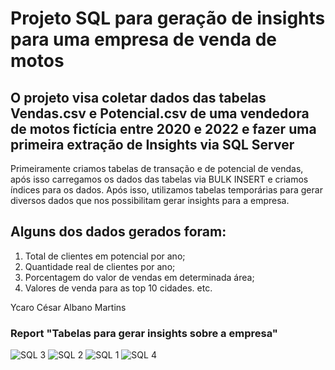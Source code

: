 # Projeto SQL para geração de insights para uma empresa de venda de motos
## O projeto visa coletar dados das tabelas Vendas.csv e Potencial.csv de uma vendedora de motos fictícia entre 2020 e 2022 e fazer uma primeira extração de Insights via SQL Server

Primeiramente criamos tabelas de transação e de potencial de vendas, após isso carregamos os dados das tabelas via BULK INSERT e criamos índices para os dados.
Após isso, utilizamos tabelas temporárias para gerar diversos dados que nos possibilitam gerar insights para a empresa. 

## Alguns dos dados gerados foram: 
1) Total de clientes em potencial por ano;
2) Quantidade real de clientes por ano;
3) Porcentagem do valor de vendas em determinada área;
4) Valores de venda para as top 10 cidades.
etc. 

Ycaro César Albano Martins

### Report "Tabelas para gerar insights sobre a empresa"

![SQL 3](https://github.com/YcaroM/Case-SQL/assets/115301036/4eef8dbe-7107-4350-9ee1-299e35abcec2)
![SQL 2](https://github.com/YcaroM/Case-SQL/assets/115301036/67a95f00-381c-4295-93b3-8be11943bf43)
![SQL 1](https://github.com/YcaroM/Case-SQL/assets/115301036/a4ee5e31-ab65-40a8-9447-eecd23338a47)
![SQL 4](https://github.com/YcaroM/Case-SQL/assets/115301036/1ac6fb85-44ef-46e7-b1a2-6b69006fb91f)
